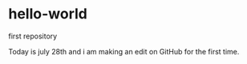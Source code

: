 # hello-world
first repository

Today is july 28th and i am making an edit on GitHub for the first time. 
